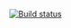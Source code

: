 [![Build status](https://build.appcenter.ms/v0.1/apps/a8748185-b9d1-462f-a8e0-e57cfc926e14/branches/dev/badge)](https://appcenter.ms)
